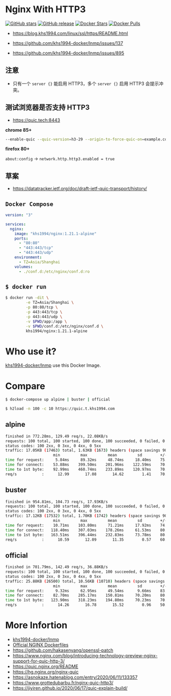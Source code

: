 # Nginx With HTTP3

[![GitHub stars](https://img.shields.io/github/stars/khs1994-docker/nginx.svg?style=social&label=Stars)](https://github.com/khs1994-docker/nginx)  [![GitHub release](https://img.shields.io/github/release/khs1994-docker/nginx.svg)](https://github.com/khs1994-docker/nginx/releases) [![Docker Stars](https://img.shields.io/docker/stars/khs1994/nginx.svg)](https://hub.docker.com/r/khs1994/nginx/) [![Docker Pulls](https://img.shields.io/docker/pulls/khs1994/nginx.svg)](https://hub.docker.com/r/khs1994/nginx/)

* https://blog.khs1994.com/linux/ssl/https/README.html

* https://github.com/khs1994-docker/lnmp/issues/137
* https://github.com/khs1994-docker/lnmp/issues/895

## 注意

* 只有一个 `server {}` 能启用 HTTP3，多个 `server {}` 启用 HTTP3 会提示冲突。

## 测试浏览器是否支持 HTTP3

* https://quic.tech:8443

**chrome 85+**

```bash
--enable-quic --quic-version=h3-29 --origin-to-force-quic-on=example.com:443
```

**firefox 80+**

`about:config` -> `network.http.http3.enabled = true`

## 草案

* https://datatracker.ietf.org/doc/draft-ietf-quic-transport/history/

## `Docker Compose`

```yaml
version: "3"

services:
  nginx:
    image: "khs1994/nginx:1.21.1-alpine"
    ports:
      - "80:80"
      - "443:443/tcp"
      - "443:443/udp"
    environment:
      - TZ=Asia/Shanghai
    volumes:
      - ./conf.d:/etc/nginx/conf.d:ro
```

## `$ docker run`

```bash
$ docker run -dit \
         -e TZ=Asia/Shanghai \
         -p 80:80/tcp \
         -p 443:443/tcp \
         -p 443:443/udp \
         -v $PWD/app:/app \
         -v $PWD/conf.d:/etc/nginx/conf.d \
         khs1994/nginx:1.21.1-alpine
```

# Who use it?

[khs1994-docker/lnmp](https://github.com/khs1994-docker/lnmp) use this Docker Image.

# Compare

```bash
$ docker-compose up alpine | buster | official

$ h2load -n 100 -c 10 https://quic.t.khs1994.com
```

## alpine

```bash
finished in 772.28ms, 129.49 req/s, 22.08KB/s
requests: 100 total, 100 started, 100 done, 100 succeeded, 0 failed, 0 errored, 0 timeout
status codes: 100 2xx, 0 3xx, 0 4xx, 0 5xx
traffic: 17.05KB (17463) total, 1.63KB (1673) headers (space savings 90.49%), 13.18KB (13500) data
                     min         max         mean         sd        +/- sd
time for request:     5.84ms     89.32ms     48.74ms     18.40ms    75.00%
time for connect:    53.88ms    399.50ms    201.96ms    122.59ms    70.00%
time to 1st byte:    92.99ms    460.74ms    233.89ms    120.97ms    70.00%
req/s           :      12.99       17.08       14.62        1.41    70.00%
```

## buster

```bash
finished in 954.81ms, 104.73 req/s, 17.93KB/s
requests: 100 total, 100 started, 100 done, 100 succeeded, 0 failed, 0 errored, 0 timeout
status codes: 100 2xx, 0 3xx, 0 4xx, 0 5xx
traffic: 17.12KB (17532) total, 1.70KB (1742) headers (space savings 90.10%), 13.18KB (13500) data
                     min         max         mean         sd        +/- sd
time for request:    10.71ms    103.80ms     71.21ms     17.92ms    74.00%
time for connect:   118.40ms    307.03ms    178.26ms     61.53ms    80.00%
time to 1st byte:   163.51ms    396.44ms    232.83ms     73.78ms    80.00%
req/s           :      10.59       12.09       11.35        0.57    60.00%
```

## official

```bash
finished in 701.79ms, 142.49 req/s, 36.88KB/s
requests: 100 total, 100 started, 100 done, 100 succeeded, 0 failed, 0 errored, 0 timeout
status codes: 100 2xx, 0 3xx, 0 4xx, 0 5xx
traffic: 25.88KB (26500) total, 10.56KB (10710) headers (space savings 39.15%), 13.18KB (13500) data
                     min         max         mean         sd        +/- sd
time for request:     9.32ms     62.95ms     49.54ms      9.66ms    83.00%
time for connect:    82.70ms    285.17ms    150.81ms     70.20ms    80.00%
time to 1st byte:   123.90ms    318.23ms    194.80ms     70.23ms    70.00%
req/s           :      14.26       16.78       15.52        0.96    50.00%
```

# More Infortion

* [khs1994-docker/lnmp](https://github.com/khs1994-docker/lnmp)
* [Official NGINX Dockerfiles](https://github.com/nginxinc/docker-nginx)
* https://github.com/hakasenyang/openssl-patch
* https://www.nginx.com/blog/introducing-technology-preview-nginx-support-for-quic-http-3/
* https://quic.nginx.org/README
* https://hg.nginx.org/nginx-quic
* https://asnokaze.hatenablog.com/entry/2020/06/11/133357
* https://www.grottedubarbu.fr/nginx-quic-http3/
* https://jiyiren.github.io/2020/06/17/quic-explain-build/
